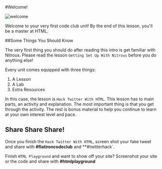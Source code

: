 #Welcome!

<img src="https://s3.amazonaws.com/after-school-assets/welcome.jpg" alt="welcome">

Welcome to your very first code club unit! By the end of this lesson, you'll be a master at HTML.

##Some Things You Should Know

The very first thing you should do after reading this intro is get familiar with Nitrous. Please read the lesson `Getting Set Up With Nitrous` before you do anything else!

Every unit comes equipped with three things:

1. A Lesson
2. A Lab
3. Extra Resources

In this case, the lesson is `Hack Twitter With HTML`. This lesson has to main parts, an activity and explanation. The most important thing is that you get through the activity. The rest is bonus material to help you continue to learn at your own interest level and pace.

## Share Share Share!

Once you finish the `Hack Twitter With HTML`, screen shot your fake tweet and share with **\#flatironcodeclub** and **\#twitterhack`.

Finish `HTML Playground` and want to show off your site? Screenshot your site or the code and share with **\#htmlplayground**

